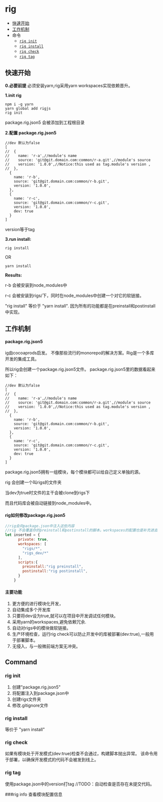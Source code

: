 # rig
- [快速开始](#快速开始)
- [工作机制](#工作机制)
- 命令
  - [`rig init`](#rig-init)
  - [`rig install`](#rig-install)
  - [`rig check`](#rig-check)
  - [`rig tag`](#rig-tag)


## 快速开始
**0.必要前提**
必须安装yarn,rig采用yarn workspaces实现依赖晋升。

**1.init rig**

```shell script
npm i -g yarn 
yarn global add rigjs
rig init
```
package.rig.json5 会被添加到工程根目录

**2.配置 package.rig.json5**
```json5
//dev 默认为false
[
//  {
//    name: 'r-a',//module's name
//    source: 'git@git.domain.com:common/r-a.git',//module's source
//    version: '1.0.0',//Notice:this used as tag.module's version ,
//  },
  {
    name: 'r-b',
    source: 'git@git.domain.com:common/r-b.git',
    version: '1.0.0',
  },
  {
    name: 'r-c',
    source: 'git@git.domain.com:common/r-c.git',
    version: '1.0.0',
    dev: true
  }
]
```
version等于tag

**3.run install:**
```shell script
rig install
```
OR
```shell script
yarn install
```
**Results:**

r-b 会被安装到node_modules中

r-c 会被安装到rigs/下，同时在node_modules中创建一个对它的软链接。

"rig install" 等价于 "yarn install".
因为所有的功能都是在preinstall和postinstall中实现。

## 工作机制

#### package.rig.json5

ig由cocoaprods启发。
不像那些流行的monorepo的解决方案。Rig是一个多库开发的集成工具。

所以rig会创建一个package.rig.json5文件。
package.rig.json5里的数据看起来如下：
```json5
//dev 默认为false
[
//  {
//    name: 'r-a',//module's name
//    source: 'git@git.domain.com:common/r-a.git',//module's source
//    version: '1.0.0',//Notice:this used as tag.module's version ,
//  },
  {
    name: 'r-b',
    source: 'git@git.domain.com:common/r-b.git',
    version: '1.0.0',
  },
  {
    name: 'r-c',
    source: 'git@git.domain.com:common/r-c.git',
    version: '1.0.0',
    dev: true
  }
]
```
package.rig.json5拥有一组模块，每个模块都可以给自己定义单独的源。

rig 会创建一个叫rigs的文件夹

当dev为true时文件的主干会被clone到rigs下

而且代码库会被自动链接到node_modules中。

#### rig如何修改package.rig.json5

```javascript
//rig会向package.json中注入这些内容
//rig 不会覆盖你的preinstall和postinstall的脚本。workspaces的配置也是补充进去的，不回去覆盖。
let inserted = {
      private: true,
      workspaces: [
        "rigs/*",
        "rigs_dev/*"
      ],
      scripts:{
        preinstall:"rig preinstall",
        postinstall:"rig postinstall",
      }
    }
```

#### 主要功能

1. 更方便的进行模块化开发，
2. 自动集成多个开发库
3. 只要将dev设为true,就可以在项目中开发调试任何模块。
4. 采用yarn的workspaces,避免依赖冗余.
5. 自动对rigs中的模块做软链接。
6. 生产环境检查，运行rig check可以防止开发中的库被部署(dev:true),一般用于部署脚本。
7. 无侵入，与一般微前端方案无冲突。

## Command

### rig init
 1. 创建"package.rig.json5"
 2. 将配置注入到package.json中
 3. 创建rigs文件夹
 4. 修改.gitignore文件
 
### rig install
等价于 "yarn install"

### rig check
如果有模块处于开发模式(dev:true)检查不会通过，构建脚本抛出异常。
该命令用于部署，以确保开发模式的代码不会被发到线上。

### rig tag
使用package.json中的version打tag
//TODO：自动检查是否存在未提交代码。

###rig info
查看模块配置信息

